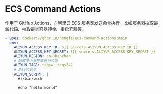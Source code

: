 # ECS Command Actions

作用于 GitHub Actions，向阿里云 ECS 服务器发送命令执行。比如服务器拉取最新代码、拉取最新容器镜像、重启容器等。

```yaml
- uses: docker://ghcr.io/hongfs/ecs-command-actions:main
  env:
    ALIYUN_ACCESS_KEY_ID: ${{ secrets.ALIYUN_ACCESS_KEY_ID }}
    ALIYUN_ACCESS_KEY_SECRET: ${{ secrets.ALIYUN_ACCESS_KEY_SECRET }}
    ALIYUN_REGION: cn-shenzhen
    # 配置多个标签来进行过滤
    ALIYUN_TAGS: tags=1;tags2=2
    # 执行的命令
    ALIYUN_SCRIPT: |
      #!/bin/bash

      echo "hello world"
```
